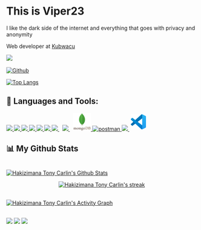 # This is Viper23
I like the dark side of the internet and everything that goes with privacy and anonymity

<!-- - 🌱 I’m currently learning React
- 👯 I’m looking to collaborate with other content creators
- 🥅 2022 Goals: Contribute more to Open Source projects
-  -->
Web developer at <a href="https://www.kubwacu.com/">Kubwacu</a>

![](https://visitor-badge.laobi.icu/badge?page_id=TonyV23.TonyV23)

[![Github](https://img.shields.io/github/followers/TonyV23?label=Follow&style=social)](https://github.com/TonyV23)

[![Top Langs](https://github-readme-stats.vercel.app/api/top-langs/?username=TonyV23&langs_count=20&layout=compact&theme=react&hide_border=true&bg_color=0D1117)](https://github.com/TonyV23/github-readme-stats)
<!-- 
[![willianrod's wakatime stats](https://github-readme-stats.vercel.app/api/wakatime?username=TonyV23&layout=compact&theme=react&hide_border=true&bg_color=0D1117)](https://github.com/TonyV23/github-readme-stats) -->

## 🚀 Languages and Tools:

<p align="left"> 
    <a href="https://www.java.com" target="_blank"> <img src="https://img.icons8.com/color/48/000000/java-coffee-cup-logo.png"/> </a>
    <a href="https://reactjs.org/" target="_blank"> <img src="https://img.icons8.com/color/48/000000/react-native.png"/> </a>
<!--     <a href="https://spring.io/projects/spring-boot" target="_blank"> <img src="https://img.icons8.com/color/48/000000/spring-logo.png"/> </a>  -->
    <a href="https://developer.mozilla.org/en-US/docs/Web/JavaScript" target="_blank"> <img src="https://img.icons8.com/color/48/000000/javascript.png"/> 
    <a href="https://www.w3.org/html/" target="_blank"> <img src="https://img.icons8.com/color/48/000000/html-5.png"/> </a> 
    <a href="https://www.w3schools.com/css/" target="_blank"> <img src="https://img.icons8.com/color/48/000000/css3.png"/> </a> 
<!--     <a href="https://getbootstrap.com" target="_blank"> <img src="https://img.icons8.com/color/48/000000/bootstrap.png"/> </a>  -->
    <a href="https://www.python.org" target="_blank"> <img src="https://img.icons8.com/color/48/000000/python.png"/> </a> 
    <a style="padding-right:8px;" href="https://nodejs.org" target="_blank"> <img src="https://img.icons8.com/color/48/000000/nodejs.png"/> </a> 
    <a style="padding-right:8px;" href="https://www.mysql.com/" target="_blank"> <img src="https://img.icons8.com/fluent/50/000000/mysql-logo.png"/> </a>
    <a href="https://www.mongodb.com/" target="_blank"> <img src="https://raw.githubusercontent.com/devicons/devicon/master/icons/mongodb/mongodb-original-wordmark.svg" alt="mongodb" width="48" height="48"/> </a> 
<!--      <a href="https://firebase.google.com/" target="_blank"> <img src="https://img.icons8.com/color/48/000000/firebase.png"/> </a> -->
    <a href="https://postman.com" target="_blank"> <img src="https://www.vectorlogo.zone/logos/getpostman/getpostman-icon.svg" alt="postman" width="45" height="45"/> </a>
    <a href="https://git-scm.com/" target="_blank"> <img src="https://img.icons8.com/color/48/000000/git.png"/> </a>
    <img src="https://raw.githubusercontent.com/github/explore/80688e429a7d4ef2fca1e82350fe8e3517d3494d/topics/visual-studio-code/visual-studio-code.png" alt="VS Code" height="40" style="vertical-align:top; margin:4px">
<!--     <a href="https://www.jenkins.io" target="_blank"> <img src="https://www.vectorlogo.zone/logos/jenkins/jenkins-icon.svg" alt="jenkins" width="48" height="48"/> </a>  -->
<!--     <a href="https://redux.js.org" target="_blank"> <img src="https://img.icons8.com/color/48/000000/redux.png"/> </a> -->
<!--     <a href="https://expressjs.com" target="_blank"> <img src="https://raw.githubusercontent.com/devicons/devicon/master/icons/express/express-original-wordmark.svg" alt="express" width="40" height="40"/> </a> -->
</p>
    
## 📊 My Github Stats
  <br/>
    <a href="https://github.com/TonyV23/github-readme-stats"><img alt="Hakizimana Tony Carlin's Github Stats" src="https://github-readme-stats.vercel.app/api?username=TonyV23&show_icons=true&count_private=true&theme=react&hide_border=true&bg_color=0D1117"/> </a>
  <br/> 
    <p align="center">
    <a href="https://github.com/TonyV23/github-readme-streak-stats">
        <img title="🔥 Get streak stats for your profile at git.io/streak-stats" alt="Hakizimana Tony Carlin's streak" src="https://github-readme-streak-stats.herokuapp.com/?user=TonyV23&theme=black-ice&hide_border=true&stroke=0000&background=060A0CD0"/></a>
    </a>
</p>

<br/>
<a href="https://github.com/TonyV23/github-readme-activity-graph"><img alt="Hakizimana Tony Carlin's Activity Graph" src="https://activity-graph.herokuapp.com/graph?username=TonyV23&bg_color=0D1117&color=5BCDEC&line=5BCDEC&point=FFFFFF&hide_border=true"/></a>
<br/>
<br/>
<p align="left">
  <a href = "https://www.linkedin.com/in/tony-carlin-hakizimana-a9a172198/"><img src="https://img.icons8.com/fluent/48/000000/linkedin.png"/></a>
  <a href = "https://twitter.com/tonyht23"><img src="https://img.icons8.com/fluent/48/000000/twitter.png"/></a>
  <a href = "https://www.instagram.com/tonyht_/"><img src="https://img.icons8.com/fluent/48/000000/instagram-new.png"/></a>
</p>
